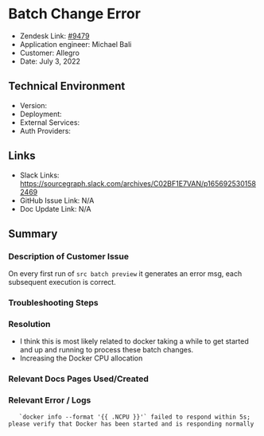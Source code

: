 
# Batch Change Error <!-- Ticket Title  Hint: include keywords to make it searchable -->

- Zendesk Link: [#9479](https://sourcegraph.zendesk.com/agent/tickets/9479)
- Application engineer: Michael Bali
- Customer: Allegro <!-- Redact if this contains personally identifying information -->
- Date: July 3, 2022

<!-- Data populated from integration, speak to Ben Gordon or Michael Bali if not working -->
<!-- During Internal team trial, fill missing data manually (we are waiting for all data to sync) -->

## Technical Environment
- Version: ​
- Deployment:
- External Services:
- Auth Providers:


## Links
<!-- Data for application engineer manual entry -->
- Slack Links: https://sourcegraph.slack.com/archives/C02BF1E7VAN/p1656925301582469
- GitHub Issue Link: N/A
- Doc Update Link: N/A

## Summary
### Description of Customer Issue
On every first run of `src batch preview` it generates an error msg, each subsequent execution is correct. 
### Troubleshooting Steps

### Resolution
- I think this is most likely related to docker taking a while to get started and up and running to process these batch changes.
- Increasing the Docker CPU allocation

### Relevant Docs Pages Used/Created

### Relevant Error / Logs
<!-- Please redact keys, tokens, and personal identifying information -->
```
   `docker info --format '{{ .NCPU }}'` failed to respond within 5s; please verify that Docker has been started and is responding normally
```


<!-- Once complete, upload a copy to https://github.com/sourcegraph/support-tools-internal/tree/main/resolved-tickets as a .md file -->
<!-- Name the file 9479.md -->
